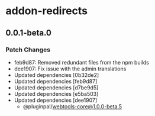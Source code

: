 # addon-redirects

## 0.0.1-beta.0

### Patch Changes

- feb9d87: Removed redundant files from the npm builds
- dee1907: Fix issue with the admin translations
- Updated dependencies [0b32de2]
- Updated dependencies [feb9d87]
- Updated dependencies [d7be9d5]
- Updated dependencies [e5ba503]
- Updated dependencies [dee1907]
  - @pluginpal/webtools-core@1.0.0-beta.5
